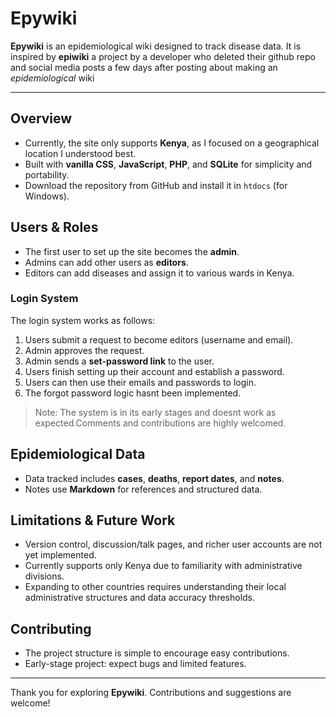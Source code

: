 # Epywiki

**Epywiki** is an epidemiological wiki designed to track disease data.
It is inspired by **epiwiki** a project by a developer who deleted their github repo and social media posts a few days after posting about making an *epidemiological* wiki

---

## Overview

- Currently, the site only supports **Kenya**, as I focused on a geographical location I understood best.
- Built with **vanilla CSS**, **JavaScript**, **PHP**, and **SQLite** for simplicity and portability.
- Download the repository from GitHub and install it in `htdocs` (for Windows).

## Users & Roles

- The first user to set up the site becomes the **admin**.
- Admins can add other users as **editors**.
- Editors can add diseases and assign it to various wards in Kenya.

### Login System

The login system works as follows:

1. Users submit a request to become editors (username and email).
2. Admin approves the request.
3. Admin sends a **set-password link** to the user.
4. Users finish setting up their account and establish a password.
5. Users can then use their emails and passwords to login.
6. The forgot password logic hasnt been implemented.

> Note: The system is in its early stages and doesnt work as expected.Comments and contributions are highly welcomed.

## Epidemiological Data

- Data tracked includes **cases**, **deaths**, **report dates**, and **notes**.
- Notes use **Markdown** for references and structured data.

## Limitations & Future Work

- Version control, discussion/talk pages, and richer user accounts are not yet implemented.
- Currently supports only Kenya due to familiarity with administrative divisions.
- Expanding to other countries requires understanding their local administrative structures and data accuracy thresholds.

## Contributing

- The project structure is simple to encourage easy contributions.
- Early-stage project: expect bugs and limited features.

---

Thank you for exploring **Epywiki**. Contributions and suggestions are welcome!


